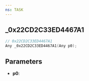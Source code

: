 ```yaml
---
ns: TASK
---
```

## _0x22CD2C33ED4467A1

```c
// 0x22CD2C33ED4467A1
Any _0x22CD2C33ED4467A1(Any p0);
```

## Parameters
* **p0**:
